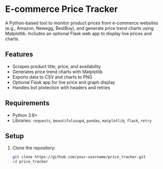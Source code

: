 ﻿# E-commerce Price Tracker

A Python-based tool to monitor product prices from e-commerce websites (e.g., Amazon, Newegg, BestBuy), and generate price trend charts using Matplotlib. Includes an optional Flask web app to display live prices and charts.

## Features
- Scrapes product title, price, and availability
- Generates price trend charts with Matplotlib
- Exports data to CSV and charts to PNG
- Optional Flask app for live price and graph display
- Handles bot protection with headers and retries

## Requirements
- Python 3.8+
- Libraries: `requests`, `beautifulsoup4`, `pandas`, `matplotlib`, `flask`, `retry`

## Setup
1. Clone the repository:
   ```bash
   git clone https://github.com/your-username/price_tracker.git
   cd price_tracker
